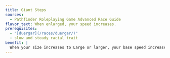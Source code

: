 ```yaml
---
title: Giant Steps
sources:
  - Pathfinder Roleplaying Game Advanced Race Guide
flavor_text: When enlarged, your speed increases.
prerequisites:
  - "[duergar](/races/duergar/)"
  - slow and steady racial trait
benefit: |
  When your size increases to Large or larger, your base speed increases by 20 feet. This increase applies only if the effect that changed your size does not alter your speed.
---
```


